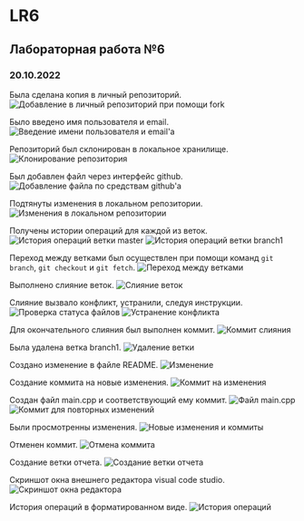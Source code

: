 # LR6
## Лабораторная работа №6

### 20.10.2022

Была сделана копия в личный репозиторий.
![Добавление в личный репозиторий при помощи fork](https://github.com/Beastie322/LR6/blob/report/img/Screenshot_1.png)

Было введено имя пользователя и email.
![Введение имени пользователя и email'а](https://github.com/Beastie322/LR6/blob/report/img/Screenshot_3.png)

Репозиторий был склонирован в локальное хранилище.
![Клонирование репозитория](https://github.com/Beastie322/LR6/blob/report/img/Screenshot_2.png)

Был добавлен файл через интерфейс github.
![Добавление файла по средствам github'а](https://github.com/Beastie322/LR6/blob/report/img/Screenshot_5.png)

Подтянуты изменения в локальном репозитории.
![Изменения в локальном репозитории](https://github.com/Beastie322/LR6/blob/report/img/Screenshot_6.png)

Получены истории операций для каждой из веток.
![История операций ветки master](https://github.com/Beastie322/LR6/blob/report/img/Screenshot_7.png)
![История операций ветки branch1](https://github.com/Beastie322/LR6/blob/report/img/Screenshot_9.png)

Переход между ветками был осуществлен при помощи команд `git branch`, `git checkout` и `git fetch`.
![Переход между ветками](https://github.com/Beastie322/LR6/blob/report/img/Screenshot_8.png)

Выполнено слияние веток.
![Слияние веток](https://github.com/Beastie322/LR6/blob/report/img/Screenshot_10.png)

Слияние вызвало конфликт, устранили, следуя инструкции.
![Проверка статуса файлов](https://github.com/Beastie322/LR6/blob/report/img/Screenshot_11.png)
![Устранение конфликта](https://github.com/Beastie322/LR6/blob/report/img/Screenshot_12.png)

Для окончательного слияния был выполнен коммит.
![Коммит слияния](https://github.com/Beastie322/LR6/blob/report/img/Screenshot_13.png)

Была удалена ветка branch1.
![Удаление ветки](https://github.com/Beastie322/LR6/blob/report/img/Screenshot_14.png)

Создано изменение в файле README.
![Изменение](https://github.com/Beastie322/LR6/blob/report/img/Screenshot_15.png)

Создание коммита на новые изменения.
![Коммит на изменения](https://github.com/Beastie322/LR6/blob/report/img/Screenshot_16.png)

Создан файл main.cpp и соответствующий ему коммит.
![Файл main.cpp](https://github.com/Beastie322/LR6/blob/report/img/Screenshot_18.png)
![Коммит для повторных изменений](https://github.com/Beastie322/LR6/blob/report/img/Screenshot_17.png)

Были просмотренны изменения.
![Новые изменения и коммиты](https://github.com/Beastie322/LR6/blob/report/img/Screenshot_19.png)

Отменен коммит.
![Отмена коммита](https://github.com/Beastie322/LR6/blob/report/img/Screenshot_20.png)

Создание ветки отчета.
![Создание ветки отчета](https://github.com/Beastie322/LR6/blob/report/img/Screenshot_21.png)

Скриншот окна внешнего редактора visual code studio.
![Скриншот окна редактора](https://github.com/Beastie322/LR6/blob/report/img/Screenshot_22.png)

История операций в форматированном виде.
![История операций](https://github.com/Beastie322/LR6/blob/report/img/Screenshot_23.png)